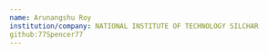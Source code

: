 ```yaml
---
name: Arunangshu Roy
institution/company: NATIONAL INSTITUTE OF TECHNOLOGY SILCHAR
github:77Spencer77
---
```

